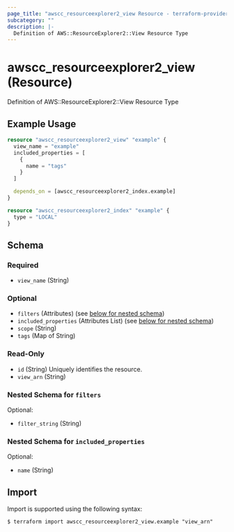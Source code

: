 ```yaml
---
page_title: "awscc_resourceexplorer2_view Resource - terraform-provider-awscc"
subcategory: ""
description: |-
  Definition of AWS::ResourceExplorer2::View Resource Type
---
```


# awscc_resourceexplorer2_view (Resource)

Definition of AWS::ResourceExplorer2::View Resource Type

## Example Usage

```terraform
resource "awscc_resourceexplorer2_view" "example" {
  view_name = "example"
  included_properties = [
    {
      name = "tags"
    }
  ]

  depends_on = [awscc_resourceexplorer2_index.example]
}

resource "awscc_resourceexplorer2_index" "example" {
  type = "LOCAL"
}
```

<!-- schema generated by tfplugindocs -->
## Schema

### Required

- `view_name` (String)

### Optional

- `filters` (Attributes) (see [below for nested schema](#nestedatt--filters))
- `included_properties` (Attributes List) (see [below for nested schema](#nestedatt--included_properties))
- `scope` (String)
- `tags` (Map of String)

### Read-Only

- `id` (String) Uniquely identifies the resource.
- `view_arn` (String)

<a id="nestedatt--filters"></a>
### Nested Schema for `filters`

Optional:

- `filter_string` (String)


<a id="nestedatt--included_properties"></a>
### Nested Schema for `included_properties`

Optional:

- `name` (String)

## Import

Import is supported using the following syntax:

```shell
$ terraform import awscc_resourceexplorer2_view.example "view_arn"
```